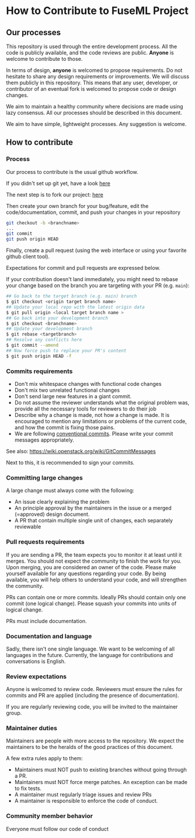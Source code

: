 # How to Contribute to FuseML Project

## Our processes

This repository is used through the entire development process. All the code is publicly available, and the code reviews are public. **Anyone** is welcome to contribute to those.

In terms of design, **anyone** is welcomed to propose requirements. Do not hesitate to share any design requirements or improvements. We will discuss them publicly in this repository. This means that any user, developer, or contributor of an eventual fork is welcomed to propose code or design changes.

We aim to maintain a healthy community where decisions are made using lazy consensus. All our processes should be described in this document.

We aim to have simple, lightweight processes. Any suggestion is welcome.

## How to contribute

### Process

Our process to contribute is the usual github workflow.

If you didn't set up git yet, have a look [here](https://docs.github.com/en/github/getting-started-with-github/set-up-git)

The next step is to fork our project: [here](https://docs.github.com/en/github/getting-started-with-github/fork-a-repo)

Then create your own branch for your bug/feature, edit the code/documentation, commit, and push your changes in your repository

```bash
git checkout -b <branchname>
...
git commit
git push origin HEAD
```

Finally, create a pull request (using the web interface or using your favorite github client tool).

Expectations for commit and pull requests are expressed below.

If your contribution doesn't land immediately, you might need to rebase your change based on the branch you are targeting with your PR (e.g. `main`):

```bash
## Go back to the target branch (e.g. main) branch
$ git checkout <origin target branch name>
## Update your local repo with the latest origin data
$ git pull origin <local target branch name >
## Go back into your development branch
$ git checkout <branchname>
## Update your development branch
$ git rebase <targetbranch>
## Resolve any conflicts here
$ git commit --amend
## Now force push to replace your PR's content
$ git push origin HEAD -f
```

### Commits requirements

- Don't mix whitespace changes with functional code changes
- Don't mix two unrelated functional changes
- Don't send large new features in a giant commit.
- Do not assume the reviewer understands what the original problem was, provide all the necessary tools for reviewers to do their job
- Describe why a change is made, not how a change is made. It is encouraged to mention any limitations or problems of the current code, and how the commit is fixing those pains.
- We are following [conventional commits](https://www.conventionalcommits.org/en/v1.0.0/). Please write your commit messages appropriately.

See also: https://wiki.openstack.org/wiki/GitCommitMessages

Next to this, it is recommended to sign your commits.

### Committing large changes

A large change must always come with the following:

- An issue clearly explaining the problem
- An principle approval by the maintainers in the issue or a merged (=approved) design document.
- A PR that contain multiple single unit of changes, each separately reviewable

### Pull requests requirements

If you are sending a PR, the team expects you to monitor it at least until it merges. You should not expect the community to finish the work for you.
Upon merging, you are considered an owner of the code. Please make yourself available for any questions regarding your code. By being available, you will help others to understand your code, and will strengthen the community.

PRs can contain one or more commits. Ideally PRs should contain only one commit (one logical change). Please squash your commits into units of logical change.

PRs must include documentation.

### Documentation and language

Sadly, there isn't one single language. We want to be welcoming of all languages in the future. Currently, the language for contributions and conversations is English.

### Review expectations

Anyone is welcomed to review code.
Reviewers must ensure the rules for commits and PR are applied (including the presence of documentation).

If you are regularly reviewing code, you will be invited to the maintainer group.

### Maintainer duties

Maintainers are people with more access to the repository.
We expect the maintainers to be the heralds of the good practices of this document.

A few extra rules apply to them:

- Maintainers must NOT push to existing branches without going through a PR.
- Maintainers must NOT force merge patches. An exception can be made to fix tests.
- A maintainer must regularly triage issues and review PRs
- A maintainer is responsible to enforce the code of conduct.

### Community member behavior

Everyone must follow our code of conduct
